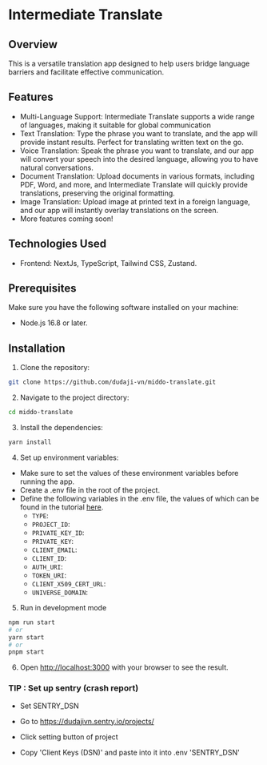 # Intermediate Translate

## Overview

This is a versatile translation app designed to help users bridge language barriers and facilitate effective communication.

## Features

- Multi-Language Support: Intermediate Translate supports a wide range of languages, making it suitable for global communication
- Text Translation: Type the phrase you want to translate, and the app will provide instant results. Perfect for translating written text on the go.
- Voice Translation: Speak the phrase you want to translate, and our app will convert your speech into the desired language, allowing you to have natural conversations.
- Document Translation: Upload documents in various formats, including PDF, Word, and more, and Intermediate Translate will quickly provide translations, preserving the original formatting.
- Image Translation: Upload image at printed text in a foreign language, and our app will instantly overlay translations on the screen.
- More features coming soon!

## Technologies Used

- Frontend: NextJs, TypeScript, Tailwind CSS, Zustand.

## Prerequisites

Make sure you have the following software installed on your machine:

- Node.js 16.8 or later.

## Installation

1. Clone the repository:

```bash
git clone https://github.com/dudaji-vn/middo-translate.git
```

2. Navigate to the project directory:

```bash
cd middo-translate
```

3. Install the dependencies:

```bash
yarn install
```

4. Set up environment variables:

- Make sure to set the values of these environment variables before running the app.
- Create a .env file in the root of the project.
- Define the following variables in the .env file, the values of which can be found in the tutorial [here](https://www.youtube.com/watch?v=Sjl9ilOpHG8&t=6s).
  - `TYPE`:
  - `PROJECT_ID`:
  - `PRIVATE_KEY_ID`:
  - `PRIVATE_KEY`:
  - `CLIENT_EMAIL`:
  - `CLIENT_ID`:
  - `AUTH_URI`:
  - `TOKEN_URI`:
  - `CLIENT_X509_CERT_URL`:
  - `UNIVERSE_DOMAIN`:

5. Run in development mode

```bash
npm run start
# or
yarn start
# or
pnpm start
```

6. Open [http://localhost:3000](http://localhost:3000) with your browser to see the result.


### TIP : Set up sentry (crash report)

- Set SENTRY_DSN

- Go to https://dudajivn.sentry.io/projects/
- Click setting button of project
- Copy 'Client Keys (DSN)' and paste into it into .env 'SENTRY_DSN'